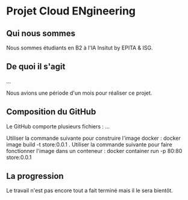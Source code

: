 # Projet Cloud ENgineering

## Qui nous sommes

Nous sommes étudiants en B2 à l'IA Insitut by EPITA & ISG.

## De quoi il s'agit

...

Nous avions une période d'un mois pour réaliser ce projet.

## Composition du GitHub

Le GitHub comporte plusieurs fichiers :
...

Utiliser la commande suivante pour construire l'image docker : docker image build -t store:0.0.1 .
Utiliser la commande suivante pour faire fonctionner l'image dans un conteneur : docker container run -p 80:80 store:0.0.1

## La progression

Le travail n'est pas encore tout a fait terminé mais il le sera bientôt.